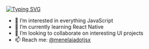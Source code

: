 [![Typing SVG](https://readme-typing-svg.herokuapp.com?color=%238572D3&lines=%F0%9F%91%8B+hi%2C+i'm+%40menelaia)](https://git.io/typing-svg)
- 👀 I’m interested in everything JavaScript
- 🌱 I’m currently learning React Native
- 💞️ I’m looking to collaborate on interesting UI projects
- 📫 Reach me: [@menelaiadotjsx](https://twitter.com/menelaiadotjsx)
